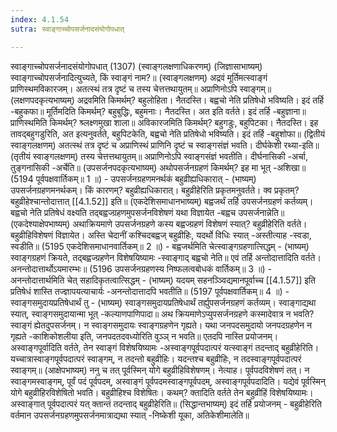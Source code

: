 ```yaml
---
index: 4.1.54
sutra: स्वाङ्गाच्चोपसर्जनादसंयोगोपधात्

---
```

स्वाङ्गाच्चोपसर्जनादसंयोगोपधात् (1307) (स्वाङ्गलक्षणाधिकरणम्) (जिज्ञासाभाष्यम्) स्वाङ्गाच्चोपसर्जनादित्युच्यते, किं स्वाङ्गं नाम?॥ (स्वाङ्गलक्षणम्) अद्रवं मूर्तिमत्स्वाङ्गं प्राणिस्थमविकारजम्। अतत्स्थं तत्र दृष्टं च तस्य चेत्तत्तथायुतम्॥ अप्राणिनोऽपि स्वाङ्गम्॥ (लक्षणपदकृत्यभाष्यम्) अद्रवमिति किमर्थम्? बहुलोहिता। नैतदस्ति। बह्वचो नेति प्रतिषेधो भविष्यति। इदं तर्हि -बहुकफा॥ मूर्तिमदिति किमर्थम्? बहुबुद्धिः, बहुमनाः। नैतदस्ति। अत इति वर्तते। इदं तर्हि -बहुज्ञाना॥ प्राणिस्थमिति किमर्थम्? श्र्लक्ष्णमुखा शाला॥ अविकारजमिति किमर्थम्? बहुगडुः, बहुपिटका। नैतदस्ति। इह तावद्बहुगडुरिति, अत इत्यनुवर्तते, बहुपिटकेति, बह्वचो नेति प्रतिषेधो भविष्यति। इदं तर्हि -बहुशोफा॥ (द्वितीयं स्वाङ्गलक्षणम्) अतत्स्थं तत्र दृष्टं च अप्राणिस्थं प्राणिनि दृष्टं च स्वाङ्गसंज्ञं भवति। दीर्घकेशी रथ्या-इति॥ (तृतीयं स्वाङ्गलक्षणम्) तस्य चेत्तत्तथायुतम्॥ अप्राणिनोऽपि स्वाङ्गसंज्ञं भवतीति। दीर्घनासिकी -अर्चा, तुङ्गनासिकी -अर्चेति॥ (उपसर्जनपदकृत्यभाष्यम्) अथोपसर्जनग्रहणं किमर्थम्? इह मा भूत् -अशिखा॥ (5194 पूर्वपक्षवार्तिकम्॥ 1 ॥) - उपसर्जनग्रहणमनर्थकं बहुव्रीह्यधिकारात् - (भाष्यम्) उपसर्जनग्रहणमनर्थकम्। किं कारणम्? बहुव्रीह्यधिकारात्। बहुव्रीहेरिति प्रकृतमनुवर्तते। क्व प्रकृतम्? बहुव्रीहेश्चान्तोदात्तात् [[4.1.52]] इति॥ (एकदेशिसमाधानभाष्यम्) बह्वजर्थं तर्हि उपसर्जनग्रहणं कर्तव्यम्। बह्वचो नेति प्रतिषेधं वक्ष्यति तद्बह्वज्ग्रहणमुपसर्जनविशेषणं यथा विज्ञायेत -बह्वच उपसर्जनान्नेति॥ (एकदेश्याक्षेपभाष्यम्) अथाक्रियमाणे उपसर्जनग्रहणे कस्य बह्वज्ग्रहणं विशेषणं स्यात्? बहुव्रीहेरिति वर्तते। बहुव्रीहिविशेषणं विज्ञायेत। अस्ति चेदानीं कश्चिदबह्वज् बहुव्रीहिः, यदर्थो विधिः स्यात् -अस्तीत्याह -स्वडा, स्वडीति॥ (5195 एकदेशिसमाधानवार्तिकम्॥ 2 ॥) - बह्वजर्थमिति चेत्स्वाङ्गग्रहणात्सिद्धम् - (भाष्यम्) स्वाङ्गग्रहणं क्रियते, तद्बह्वज्ग्रहणेन विशेषयिष्यामः -स्वाङ्गाद् बह्वचो नेति॥ एवं तर्हि अन्तोदात्तादिति वर्तते। अनन्तोदात्तार्थोऽयमारम्भः॥ (5196 उपसर्जनग्रहणस्य निष्फलत्वबोधकं वार्तिकम्॥ 3 ॥) - अनन्तोदात्तार्थमिति चेत् सहादिकृतत्वात्सिद्धम् - (भाष्यम्) यदयम् सहनञ्ञ्विद्यमानपूर्वाच्च [[4.1.57]] इति प्रतिषेधं शास्ति तज्ज्ञापयत्याचार्यः -अनन्तोदात्तादपि भवतीति॥ (5197 पूर्वपक्षवार्तिकम्॥ 4 ॥) - स्वाङ्गसमुदायप्रतिषेधार्थं तु - (भाष्यम्) स्वाङ्गसमुदायप्रतिषेधार्थं तर्ह्युपसर्जनग्रहणं कर्तव्यम्। स्वाङ्गाद्यथा स्यात्, स्वाङ्गसमुदायान्मा भूत् -कल्याणपाणिपादा॥ अथ क्रियमाणेऽप्युपसर्जनग्रहणे कस्मादेवात्र न भवति? स्वाङ्गं ह्येतदुपसर्जनम्। न स्वाङ्गसमुदायः स्वाङ्गग्रहणेन गृह्यते। यथा जनपदसमुदायो जनपदग्रहणेन न गृह्यते -काशिकोशलीया इति, जनपदतदवध्योरिति वुञ्ञ् न भवति॥ एतदपि नास्ति प्रयोजनम्। अस्वाङ्गपूर्वादिति वर्तते, तेन स्वाङ्गं विशेषयिष्यामः -अस्वाङ्गपूर्वपदात्परं यत्स्वाङ्गं तदन्ताद् बहुव्रीहेरिति। यच्चात्रास्वाङ्गपूर्वपदात्परं स्वाङ्गम्, न तदन्तो बहुव्रीहिः। यदन्तश्च बहुव्रीहिः, न तदस्वाङ्गपूर्वपदात्परं स्वाङ्गम्॥ (आक्षेपभाष्यम्) ननु च तत् पूर्वस्मिन् योगे बहुव्रीहिविशेषणम्। नेत्याह। पूर्वपदविशेषणं तत्। न स्वाङ्गमस्वाङ्गम्, पूर्वं पदं पूर्वपदम्, अस्वाङ्गं पूर्वपदमस्वाङ्गपूर्वपदम्, अस्वाङ्गपूर्वपदादिति। यद्येवं पूर्वस्मिन् योगे बहुव्रीहिरविशेषितो भवति। बहुव्रीहिश्च विशेषितः। कथम्? क्तादिति वर्तते तेन बहुव्रीहिं विशेषयिष्यामः। अस्वाङ्गात् पूर्वपदात्परं यत् क्तान्तं तदन्ताद् बहुव्रीहेरिति॥ (सिद्धान्तभाष्यम्) इदं तर्हि प्रयोजनम् - बहुव्रीहेरिति वर्तमान उपसर्जनग्रहणमुपसर्जनमात्राद्यथा स्यात् -निष्केशी यूका, अतिकेशीमालेति॥